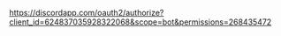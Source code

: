 https://discordapp.com/oauth2/authorize?client_id=624837035928322068&scope=bot&permissions=268435472
